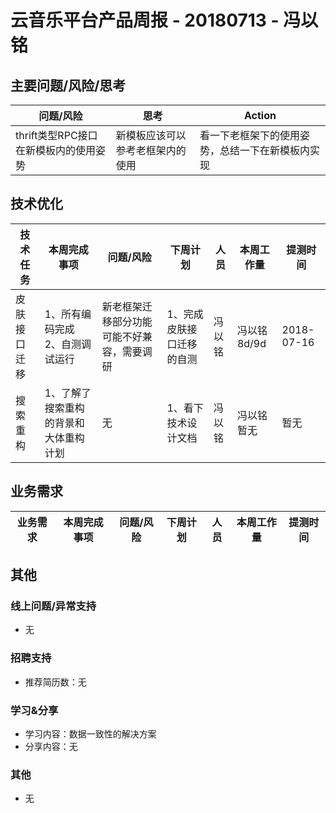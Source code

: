 # 云音乐平台产品周报 - 20180713 - 冯以铭
## 主要问题/风险/思考

| 问题/风险 | 思考 | Action |
| --- | --- | --- |
| thrift类型RPC接口在新模板内的使用姿势 | 新模板应该可以参考老框架内的使用 | 看一下老框架下的使用姿势，总结一下在新模板内实现 |


## 技术优化

| 技术任务 | 本周完成事项 | 问题/风险 | 下周计划 | 人员 | 本周工作量 | 提测时间 | 
| --- | --- | --- | --- | --- | --- | --- | 
| 皮肤接口迁移 | 1、所有编码完成 2、自测调试运行 | 新老框架迁移部分功能可能不好兼容，需要调研 | 1、完成皮肤接口迁移的自测 | 冯以铭 | 冯以铭 8d/9d| 2018-07-16 |
| 搜索重构 | 1、了解了搜索重构的背景和大体重构计划 | 无 | 1、看下技术设计文档 | 冯以铭 | 冯以铭 暂无 | 暂无|

## 业务需求

| 业务需求| 本周完成事项 | 问题/风险 | 下周计划 | 人员 | 本周工作量 | 提测时间 |
| --- | --- | --- | --- | --- | --- | --- |

## 其他
### 线上问题/异常支持
*  无

### 招聘支持
* 推荐简历数：无

### 学习&分享
* 学习内容：数据一致性的解决方案
* 分享内容：无

### 其他
* 无